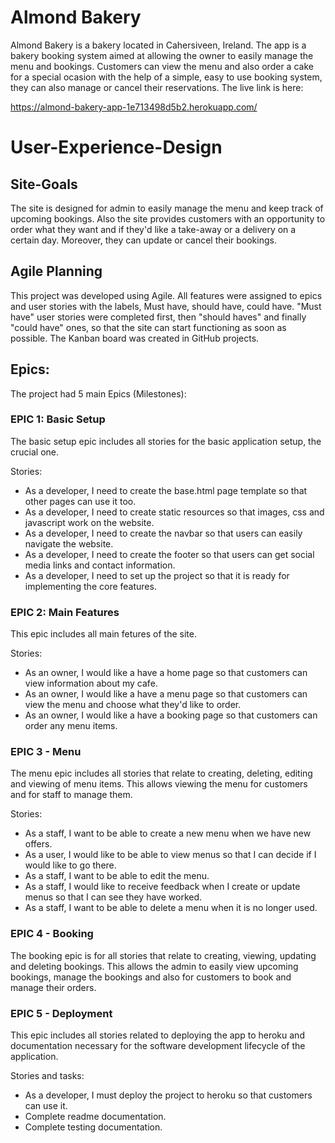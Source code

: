 # Almond Bakery 
Almond Bakery is a bakery located in Cahersiveen, Ireland. The app is a bakery booking system aimed at allowing the owner to easily manage the menu and bookings. Customers can view the menu and also order a cake for a special ocasion with the help of a simple, easy to use booking system, they can also manage or cancel their reservations. The live link is here:

https://almond-bakery-app-1e713498d5b2.herokuapp.com/

# User-Experience-Design
## Site-Goals
The site is designed for admin to easily manage the menu and keep track of upcoming bookings.
Also the site provides customers with an opportunity to order what they want and if they'd like a take-away or a delivery on a certain day. Moreover, they can update or cancel their bookings.

## Agile Planning

This project was developed using Agile. All features were assigned to epics and user stories with the labels, Must have, should have, could have. "Must have" user stories were completed first, then "should haves" and finally "could have" ones, so that the site can start functioning as soon as possible.
The Kanban board was created in GitHub projects.

## Epics:

The project had 5 main Epics (Milestones):

### EPIC 1: Basic Setup

The basic setup epic includes all stories for the basic application setup, the crucial one. 

Stories:
* As a developer, I need to create the base.html page template so that other pages can use it too.
* As a developer, I need to create static resources so that images, css and javascript work on the website.
* As a developer, I need to create the navbar so that users can easily navigate the website.
* As a developer, I need to create the footer so that users can get social media links and contact information.
* As a developer, I need to set up the project so that it is ready for implementing the core features.

### EPIC 2: Main Features
This epic includes all main fetures of the site.

Stories:
* As an owner, I would like a have a home page so that customers can view information about my cafe.
* As an owner, I would like a have a menu page so that customers can view the menu and choose what they'd like to order.
* As an owner, I would like a have a booking page so that customers can order any menu items.
  
### EPIC 3 - Menu

The menu epic includes all stories that relate to creating, deleting, editing and viewing of menu items. This allows viewing the menu for customers and for staff to manage them.

Stories:
* As a staff, I want to be able to create a new menu when we have new offers.
* As a user, I would like to be able to view menus so that I can decide if I would like to go there.
* As a staff, I want to be able to edit the menu.
* As a staff, I would like to receive feedback when I create or update menus so that I can see they have worked.
* As a staff, I want to be able to delete a menu when it is no longer used.

### EPIC 4 - Booking

The booking epic is for all stories that relate to creating, viewing, updating and deleting bookings. This allows the admin to easily view upcoming bookings, manage the bookings and also for customers to book and manage their orders.

### EPIC 5 - Deployment 

This epic includes all stories related to deploying the app to heroku and documentation necessary for the software development lifecycle of the application.

Stories and tasks:

* As a developer, I must deploy the project to heroku so that customers can use it.
* Complete readme documentation.
* Complete testing documentation.
